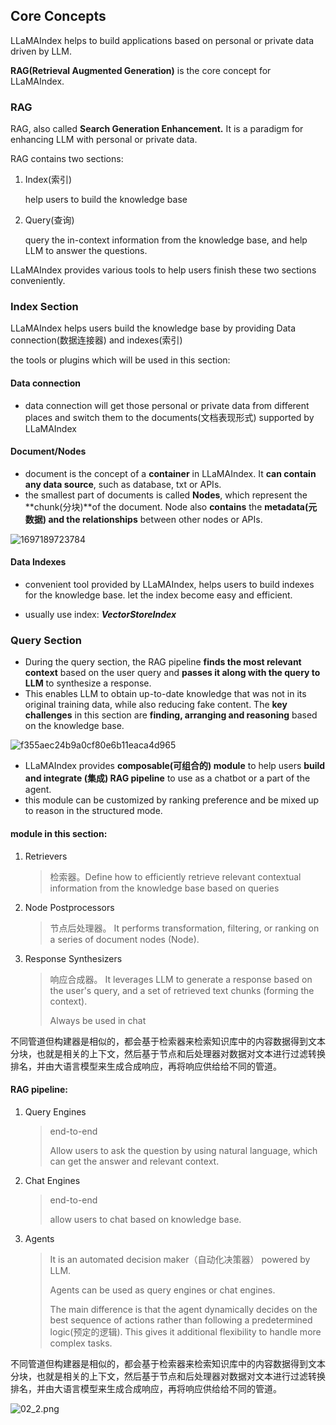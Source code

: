## Core Concepts

LLaMAIndex helps to build applications based on personal or private data driven by LLM. 

**RAG(Retrieval Augmented Generation)** is the core concept for LLaMAIndex.

### RAG

RAG, also called **Search Generation Enhancement.** It is a paradigm for enhancing LLM with personal or private data.

RAG contains two sections:

1. Index(索引)

   help users to build the knowledge base

2. Query(查询)

   query the in-context information from the knowledge base, and help LLM to answer the questions. 

LLaMAIndex provides various tools to help users finish these two sections conveniently.



### Index Section

LLaMAIndex helps users build the knowledge base by providing Data connection(数据连接器) and indexes(索引) 

the tools or plugins which will be used in this section:

#### Data connection

- data connection will get those personal or private data from different places and switch them to the documents(文档表现形式) supported by LLaMAIndex

#### Document/Nodes

- document is the concept of a **container** in LLaMAIndex. It **can contain any data source**, such as database, txt or APIs. 
- the smallest part of documents is called **Nodes**, which represent the **chunk(分块)**of the document. Node also **contains** the **metadata(元数据) and the relationships** between other nodes or APIs.

![1697189723784](https://github.com/xinyun2000/Skills/assets/130521370/b0add7d7-fdd5-447e-97c0-1e76f3365a2f)

#### Data Indexes

- convenient tool provided by LLaMAIndex, helps users to build indexes for the knowledge base. let the index become easy and efficient.

- usually use index: ***VectorStoreIndex*** 



### Query Section

- During the query section, the RAG pipeline **finds the most relevant context** based on the user query and **passes it along with the query to LLM** to synthesize a response. 
- This enables LLM to obtain up-to-date knowledge that was not in its original training data, while also reducing fake content. The **key challenges** in this section are **finding, arranging and reasoning** based on the knowledge base.

![f355aec24b9a0cf80e6b11eaca4d965](https://github.com/xinyun2000/Skills/assets/130521370/aae45cfe-1488-4349-83ee-b3d840a55b54)

- LLaMAIndex provides **composable(可组合的) module** to help users **build and integrate (集成) RAG pipeline** to use as a chatbot or a part of the agent.
- this module can be customized by ranking preference and be mixed up to reason in the structured mode. 

#### module in this section:

1. Retrievers

   > 检索器。Define how to efficiently retrieve relevant contextual information from the knowledge base based on queries

2. Node Postprocessors

   > 节点后处理器。 It performs transformation, filtering, or ranking on a series of document nodes (Node).

3. Response Synthesizers

   > 响应合成器。 It leverages LLM to generate a response based on the user's query, and a set of retrieved text chunks (forming the context).
   >
   > Always be used in chat

不同管道但构建器是相似的，都会基于检索器来检索知识库中的内容数据得到文本分块，也就是相关的上下文，然后基于节点和后处理器对数据对文本进行过滤转换排名，并由大语言模型来生成合成响应，再将响应供给给不同的管道。

#### RAG pipeline:

1. Query Engines

   > end-to-end
   >
   > Allow users to ask the question by using natural language, which can get the answer and relevant context.

2. Chat Engines

   > end-to-end
   >
   > allow users to chat based on knowledge base.

3. Agents

   > It is an automated decision maker（自动化决策器） powered by LLM. 
   >
   > Agents can be used as query engines or chat engines. 
   >
   > The main difference is that the agent dynamically decides on the best sequence of actions rather than following a predetermined logic(预定的逻辑). This gives it additional flexibility to handle more complex tasks.

不同管道但构建器是相似的，都会基于检索器来检索知识库中的内容数据得到文本分块，也就是相关的上下文，然后基于节点和后处理器对数据对文本进行过滤转换排名，并由大语言模型来生成合成响应，再将响应供给给不同的管道。

![02_2.png](https://github.com/sugarforever/LlamaIndex-Tutorials/blob/main/02_Core_Concepts/02_2.png?raw=true)
